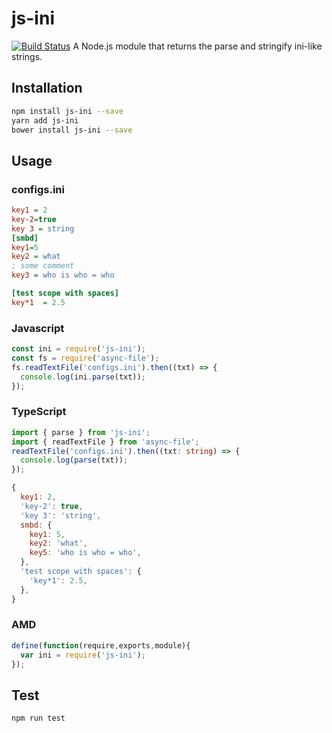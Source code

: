 # js-ini
[![Build Status](https://travis-ci.org/Sdju/js-ini.svg?branch=master)](https://travis-ci.org/Sdju/js-ini)
A Node.js module that returns the parse and stringify ini-like strings.
## Installation 
```sh
npm install js-ini --save
yarn add js-ini
bower install js-ini --save
```
## Usage
### configs.ini
```ini
key1 = 2
key-2=true
key 3 = string
[smbd]
key1=5
key2 = what 
; some comment
key3 = who is who = who

[test scope with spaces]
key*1  = 2.5
```
### Javascript
```javascript
const ini = require('js-ini');
const fs = require('async-file');
fs.readTextFile('configs.ini').then((txt) => {
  console.log(ini.parse(txt));
});
```
### TypeScript
```typescript
import { parse } from 'js-ini';
import { readTextFile } from 'async-file';
readTextFile('configs.ini').then((txt: string) => {
  console.log(parse(txt));
});
```
```javascript
{
  key1: 2,
  'key-2': true,
  'key 3': 'string',
  smbd: {
    key1: 5,
    key2: 'what',
    key5: 'who is who = who',
  },
  'test scope with spaces': {
    'key*1': 2.5,
  },
}
```
### AMD
```javascript
define(function(require,exports,module){
  var ini = require('js-ini');
});
```
## Test 
```sh
npm run test
```
